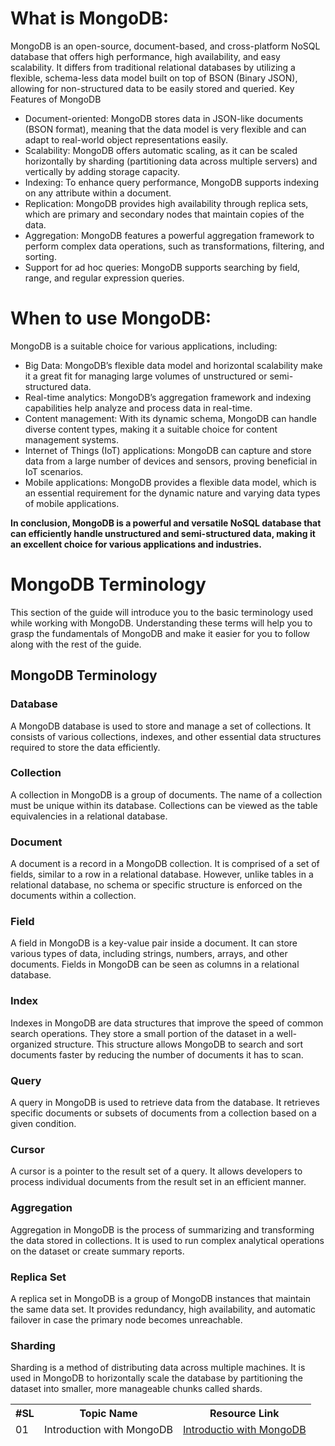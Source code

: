 <div>
<h1>What is MongoDB: </h1>

<p>MongoDB is an open-source, document-based, and cross-platform NoSQL database that offers high performance, high availability, and easy scalability. It differs from traditional relational databases by utilizing a flexible, schema-less data model built on top of BSON (Binary JSON), allowing for non-structured data to be easily stored and queried.
Key Features of MongoDB</p>

<ul>
        <li>Document-oriented: MongoDB stores data in JSON-like documents (BSON format), meaning that the data model is very flexible and can adapt to real-world object representations easily.</li>
        <li> Scalability: MongoDB offers automatic scaling, as it can be scaled horizontally by sharding (partitioning data across multiple servers) and vertically by adding storage capacity.</li>
        <li>Indexing: To enhance query performance, MongoDB supports indexing on any attribute within a document.</li>
        <li>Replication: MongoDB provides high availability through replica sets, which are primary and secondary nodes that maintain copies of the data.</li>
        <li> Aggregation: MongoDB features a powerful aggregation framework to perform complex data operations, such as transformations, filtering, and sorting.</li>
        <li> Support for ad hoc queries: MongoDB supports searching by field, range, and regular expression queries.
    </li>
    </ul>
</div>
       
<div>
    <h1>When to use MongoDB: </h1>
    <p> MongoDB is a suitable choice for various applications, including:</p>

   <ul>
            <li>Big Data: MongoDB’s flexible data model and horizontal scalability make it a great fit for managing large volumes of unstructured or semi-structured data.</li>
            <li>Real-time analytics: MongoDB’s aggregation framework and indexing capabilities help analyze and process data in real-time.</li>
            <li> Content management: With its dynamic schema, MongoDB can handle diverse content types, making it a suitable choice for content management systems.</li>
            <li>Internet of Things (IoT) applications: MongoDB can capture and store data from a large number of devices and sensors, proving beneficial in IoT scenarios. </li>
            <li>Mobile applications: MongoDB provides a flexible data model, which is an essential requirement for the dynamic nature and varying data types of mobile applications. </li>
    </ul>
</div>


<b>In conclusion, MongoDB is a powerful and versatile NoSQL database that can efficiently handle unstructured and semi-structured data, making it an excellent choice for various applications and industries.</b>

<div>
<h1>MongoDB Terminology</h1>
    <p>This section of the guide will introduce you to the basic terminology used while working with MongoDB. Understanding these terms will help you to grasp the fundamentals of MongoDB and make it easier for you to follow along with the rest of the guide.</p>
    
<h2>MongoDB Terminology</h2>
    
<h3>Database</h3>
    <p>A MongoDB database is used to store and manage a set of collections. It consists of various collections, indexes, and other essential data structures required to store the data efficiently.</p>
    
<h3>Collection</h3>
    <p>A collection in MongoDB is a group of documents. The name of a collection must be unique within its database. Collections can be viewed as the table equivalencies in a relational database.</p>
    
<h3>Document</h3>
    <p>A document is a record in a MongoDB collection. It is comprised of a set of fields, similar to a row in a relational database. However, unlike tables in a relational database, no schema or specific structure is enforced on the documents within a collection.</p>
    
 <h3>Field</h3>
    <p>A field in MongoDB is a key-value pair inside a document. It can store various types of data, including strings, numbers, arrays, and other documents. Fields in MongoDB can be seen as columns in a relational database.</p>
    
<h3>Index</h3>
    <p>Indexes in MongoDB are data structures that improve the speed of common search operations. They store a small portion of the dataset in a well-organized structure. This structure allows MongoDB to search and sort documents faster by reducing the number of documents it has to scan.</p>
    
<h3>Query</h3>
    <p>A query in MongoDB is used to retrieve data from the database. It retrieves specific documents or subsets of documents from a collection based on a given condition.</p>
    
<h3>Cursor</h3>
    <p>A cursor is a pointer to the result set of a query. It allows developers to process individual documents from the result set in an efficient manner.</p>
    
<h3>Aggregation</h3>
    <p>Aggregation in MongoDB is the process of summarizing and transforming the data stored in collections. It is used to run complex analytical operations on the dataset or create summary reports.</p>
    
<h3>Replica Set</h3>
    <p>A replica set in MongoDB is a group of MongoDB instances that maintain the same data set. It provides redundancy, high availability, and automatic failover in case the primary node becomes unreachable.</p>
    
<h3>Sharding</h3>
    <p>Sharding is a method of distributing data across multiple machines. It is used in MongoDB to horizontally scale the database by partitioning the dataset into smaller, more manageable chunks called shards.
</p>

</div>

<div>
<table>
<thead>
<tr><th>#SL</th>
<th>Topic Name</th>
<th>Resource Link</th>
</tr>
<tr>
<td>01</td><td>Introduction with MongoDB</td><td><a href="https://github.com/MohammadRuhulAmin/mongodb_tutorial/tree/main">Introductio with MongoDB</a></td>
</tr>
</thead>
</table>
</div>